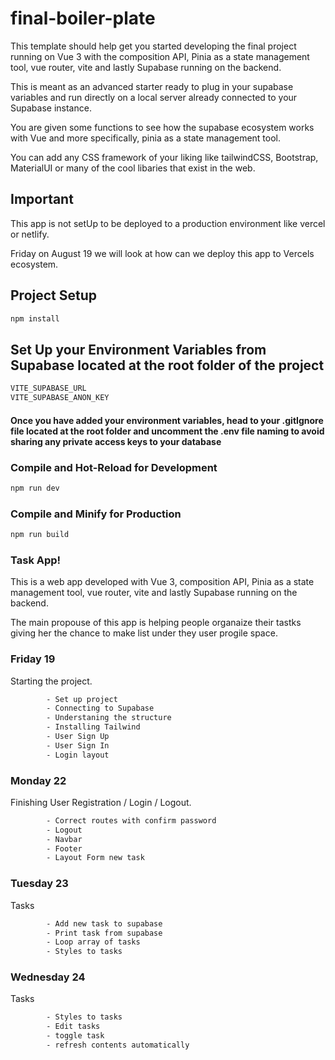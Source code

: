 # final-boiler-plate

This template should help get you started developing the final project running on Vue 3 with the composition API, Pinia as a state management tool, vue router, vite and lastly Supabase running on the backend.

This is meant as an advanced starter ready to plug in your supabase variables and run directly on a local server already connected to your Supabase instance. 

You are given some functions to see how the supabase ecosystem works with Vue and more specifically, pinia as a state management tool.

You can add any CSS framework of your liking like tailwindCSS, Bootstrap, MaterialUI or many of the cool libaries that exist in the web. 

## Important
This app is not setUp to be deployed to a production environment like vercel or netlify. 

Friday on August 19 we will look at how can we deploy this app to Vercels ecosystem.


## Project Setup

```sh
npm install
```

## Set Up your Environment Variables from Supabase located at the root folder of the project

```sh
VITE_SUPABASE_URL
VITE_SUPABASE_ANON_KEY 
```
#### Once you have added your environment variables, head to your .gitIgnore file located at the root folder and uncomment the .env file naming to avoid sharing any private access keys to your database

### Compile and Hot-Reload for Development

```sh
npm run dev
```

### Compile and Minify for Production

```sh
npm run build
```

### Task App!

This is a web app developed with Vue 3, composition API, Pinia as a state management tool, vue router, vite and lastly Supabase running on the backend.

The main propouse of this app is helping people organaize their tastks giving her the chance to make list under they user progile space.

### Friday 19

Starting the project.
```sh
        - Set up project
        - Connecting to Supabase
        - Understaning the structure
        - Installing Tailwind
        - User Sign Up
        - User Sign In
        - Login layout
```

### Monday 22

Finishing User Registration / Login / Logout.
```sh
        - Correct routes with confirm password
        - Logout
        - Navbar
        - Footer
        - Layout Form new task
```

### Tuesday 23

Tasks
```sh
        - Add new task to supabase
        - Print task from supabase
        - Loop array of tasks
        - Styles to tasks
```

### Wednesday 24

Tasks
```sh
        - Styles to tasks
        - Edit tasks
        - toggle task
        - refresh contents automatically
```